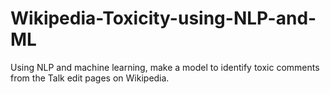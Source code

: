 # Wikipedia-Toxicity-using-NLP-and-ML
Using NLP and machine learning, make a model to identify toxic comments from the Talk edit pages on Wikipedia.
